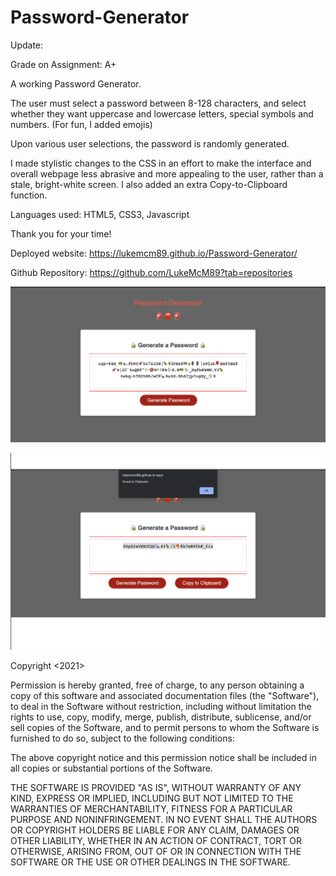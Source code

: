 # Password-Generator
Update:

Grade on Assignment: A+

A working Password Generator.

The user must select a password between 8-128 characters, and select whether they want uppercase and lowercase letters, special symbols and numbers. (For fun, I added emojis)

Upon various user selections, the password is randomly generated.

I made stylistic changes to the CSS in an effort to make the interface and overall webpage less abrasive and more appealing to the user, rather than a stale, bright-white screen. I also added an extra Copy-to-Clipboard function.

Languages used: HTML5, CSS3, Javascript

Thank you for your time! 

Deployed website: https://lukemcm89.github.io/Password-Generator/

Github Repository: https://github.com/LukeMcM89?tab=repositories


![image](./assets/Password_Gen.png)

![image](./assets/Copy_to_Clip.png)

Copyright <2021> <Luke McMurtrie>

Permission is hereby granted, free of charge, to any person obtaining a copy of this software and associated documentation files (the "Software"), to deal in the Software without restriction, including without limitation the rights to use, copy, modify, merge, publish, distribute, sublicense, and/or sell copies of the Software, and to permit persons to whom the Software is furnished to do so, subject to the following conditions:

The above copyright notice and this permission notice shall be included in all copies or substantial portions of the Software.

THE SOFTWARE IS PROVIDED "AS IS", WITHOUT WARRANTY OF ANY KIND, EXPRESS OR IMPLIED, INCLUDING BUT NOT LIMITED TO THE WARRANTIES OF MERCHANTABILITY, FITNESS FOR A PARTICULAR PURPOSE AND NONINFRINGEMENT. IN NO EVENT SHALL THE AUTHORS OR COPYRIGHT HOLDERS BE LIABLE FOR ANY CLAIM, DAMAGES OR OTHER LIABILITY, WHETHER IN AN ACTION OF CONTRACT, TORT OR OTHERWISE, ARISING FROM, OUT OF OR IN CONNECTION WITH THE SOFTWARE OR THE USE OR OTHER DEALINGS IN THE SOFTWARE.